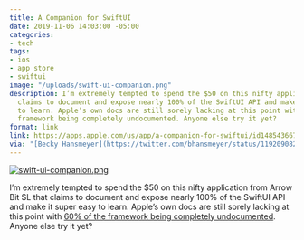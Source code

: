 ```yaml
---
title: A Companion for SwiftUI
date: 2019-11-06 14:03:00 -05:00
categories:
- tech
tags:
- ios
- app store
- swiftui
image: "/uploads/swift-ui-companion.png"
description: I’m extremely tempted to spend the $50 on this nifty application that
  claims to document and expose nearly 100% of the SwiftUI API and make it super easy
  to learn. Apple’s own docs are still sorely lacking at this point with 60% of the
  framework being completely undocumented. Anyone else try it yet?
format: link
link: https://apps.apple.com/us/app/a-companion-for-swiftui/id1485436674?ls=1&mt=12
via: "[Becky Hansmeyer](https://twitter.com/bhansmeyer/status/1192090820188557314)"
---
```


[![swift-ui-companion.png](/uploads/swift-ui-companion.png)](https://apps.apple.com/us/app/a-companion-for-swiftui/id1485436674?ls=1&mt=12)

I’m extremely tempted to spend the $50 on this nifty application from Arrow Bit SL that claims to document and expose nearly 100% of the SwiftUI API and make it super easy to learn. Apple’s own docs are still sorely lacking at this point with [60% of the framework being completely undocumented](https://nooverviewavailable.com). Anyone else try it yet?
